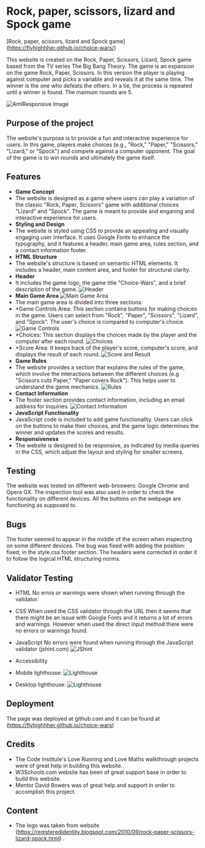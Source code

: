 # Rock, paper, scissors, lizard and Spock game

[Rock, paper, scissors, lizard and Spock game] (https://flyhighhher.github.io/choice-wars/)

This website is created on the Rock, Paper, Scissors, Lizard, Spock game based from the TV series The Big Bang Theory. The game is an expansion on the game Rock, Paper, Scissors. In this version the player is playing against computer and picks a variable and reveals it at the same time. The winner is the one who defeats the others. In a tie, the process is repeated until a winner is found. The maimum rounds are 5.

![AmIResponsive Image](assets/images/am-i-responsive.png)

## Purpose of the project

The website's purpose is to provide a fun and interactive experience for users. In this game, players make choices (e.g., "Rock," "Paper," "Scissors," "Lizard," or "Spock") and compete against a computer opponent. The goal of the game is to win rounds and ultimately the game itself.

## Features

- **Game Concept**
- The website is designed as a game where users can play a variation of the classic "Rock, Paper, Scissors" game with additional choices "Lizard" and "Spock". The game is meant to provide and enganing and interactive experience for users.
- **Styling and Design**
- The website is styled using CSS to provide an appealing and visually engaging user interface. It uses Google Fonts to enhance the typography, and it features a header, main game area, rules section, and a contact information footer.
- **HTML Structure**
- The website's structure is based on semantic HTML elements. It includes a header, main content area, and footer for structural clarity.
- **Header**
- It includes the game logo, the game title "Choice-Wars", and a brief description of the game.
![Header](assets/images/header.png)
- **Main Game Area**
![Main Game Area](assets/images/maingamearea.png)
- The main game area is divided into three sections:
- *Game Controls Area: This section contains buttons for making choices in the game. Users can select from "Rock", "Paper", "Scissors", "Lizard", and "Spock". The user's choice is compared to computer's choice.
![Game Controls](assets/images/controls.png)
- *Choices: This section displays the choices made by the player and the computer after each round.
![Choices](assets/images/choices.png)
- *Score Area: It keeps track of the player's score, computer's score, and displays the result of each round.
![Score and Result](assets/images/score-result.png)
- **Game Rules**
- The website provides a section that explains the rules of the game, which involve the interactions between the different choices (e.g "Scissors cuts Paper," "Paper covers Rock"). This helps user to understand the game mechanics.
![Rules](assets/images/rules.png)
- **Contact Information**
- The footer section provides contact information, including an email address for inquiries.
![Contact Information](assets/images/footer.png)
- **JavaScript Functionality**
- JavaScript code is included to add game functionality. Users can click on the buttons to make their choices, and the game logic determines the winner and updates the scores and results.
- **Responsiveness**
- The website is designed to be responsive, as indicated by media queries in the CSS, which adjust the layout and styling for smaller screens.
  
## Testing

The website was tested on different web-broswers: Google Chrome and Opera GX.
The inspection tool was also used in order to check the functionality on different devices.
All the buttons on the webpage are functioning as supposed to.

## Bugs

The footer seemed to appear in the middle of the screen when inspecting on some different devices. The bug was fixed with adding the position: fixed; in the style.css footer section.
The headers were corrected in order it to follow the logical HTML structuring norms.

## Validator Testing

- HTML
  No erros or warnings were shown when running through the validator.
  
- CSS
  When used the CSS validator through the URL then it seems that there might be an issue with Google Fonts and it returns a lot of errors and warnings. However when used the direct input method there were no errors or warnings found.
  
- JavaScript
  No errors were found when running through the JavaScript validator (jshint.com)
  ![JShint](assets/images/jshint.png)

- Accessibility
- Mobile lighthouse: 
![Lighthouse](assets/images/mobile-lighthouse.png)
- Desktop lighthouse: 
![Lighthouse](assets/images/desktop-lighthouse.png)

## Deployment

The page was deployed at github.com and it can be found at (https://flyhighhher.github.io/choice-wars)

## Credits

- The Code Institute's Love Running and Love Maths walkthrough projects were of great help in building this website.
- W3Schools.com website has been of great support base in order to build this website.
- Mentor David Bowers was of great help and support in order to accomplish this project.

## Content

- The logo was taken from website (https://registeredidentity.blogspot.com/2010/09/rock-paper-scissors-lizard-spock.html) .
